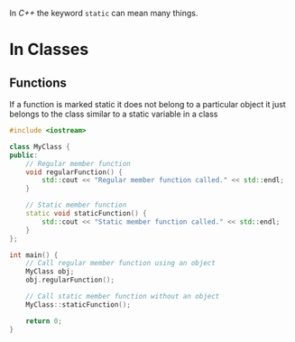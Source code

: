 In *C++* the keyword `static` can mean many things.

# In Classes

## Functions

If a function is marked static it does not belong to a particular object it just belongs to the class similar to a static variable in a class

````Cpp
#include <iostream>

class MyClass {
public:
    // Regular member function
    void regularFunction() {
        std::cout << "Regular member function called." << std::endl;
    }

    // Static member function
    static void staticFunction() {
        std::cout << "Static member function called." << std::endl;
    }
};

int main() {
    // Call regular member function using an object
    MyClass obj;
    obj.regularFunction();

    // Call static member function without an object
    MyClass::staticFunction();

    return 0;
}

````
